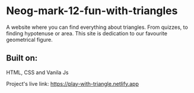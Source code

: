 # Neog-mark-12-fun-with-triangles

A website where you can find everything about triangles. From quizzes, to finding hypotenuse or area. This site is dedication to our favourite geometrical figure.

## Built on:
HTML, CSS and Vanila Js

Project's live link:
https://play-with-triangle.netlify.app
